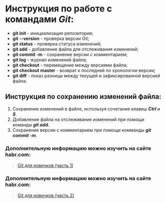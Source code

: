 # Инструкция по работе с командами _Git_:

* **git init** - инициализация репозитория;
* **git --version** - проверка версии Git;
* **git status** - проверка статуса изменений;
* **git add** - добавление файла для отслеживания изменений;
* **git commit -m** - сохранение версии с комментарием;
* **git log** - журнал изменений файла;
* **git checkout** - перемещение между версиями файла;
* **git checkout master** - возврат к последней по хронологии версии;
* **git diff** - показ разницы между текущей и зафиксированной версией файла.

## Инструкция по сохранению изменений файла:
1. Сохранение изменений в файле, используя сочетания клавиш ***Ctrl*** и ***S***.
2. Добавление файла на отслеживание изменений при помощи команды ***git add***.
3. Сохранение версии с комментарием при помощи комманды ***git commit -m***.

### Дополнительную информацию можно изучить на сайте habr.com:

>[Git для новичков (часть 1)](https://habr.com/ru/post/541258/)
### Дополнительную информацию можно изучить на сайте habr.com:

>[Git для новичков (часть 2)](https://habr.com/ru/post/542616/)